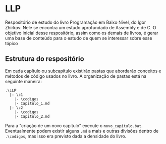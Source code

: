# LLP
Respositório de estudo do livro Programação em Baixo Nível, do Igor Zhirkov. Nele se encontra um estudo aprofundado de Assembly e de C. O objetivo inicial desse respositório, assim como os demais de livros, é gerar uma base de conteúdo para o estudo de quem se interessar sobre esse tópico

## Estrutura do respositório

Em cada capítulo ou subcapítulo existirão pastas que abordarão conceitos e métodos de código usados no livro. A organização de pastas está na seguinte maneira:

```
.\LLP
  |- \c1
    |- \codigos
    |- Capitulo_1.md
  |- \c2
    |- \codigos
    |- Capitulo_2.md
```

Para a "criação de um novo capítulo" execute o `novo_capitulo.bat`. Eventualmente podem existir alguns `.md` a mais e outras divisões dentro de `.\codigos`, mas isso era previsto dada a densidade do livro.


